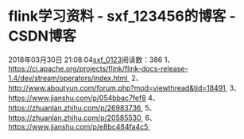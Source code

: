 # flink学习资料 - sxf_123456的博客 - CSDN博客
2018年03月30日 21:08:04[sxf_0123](https://me.csdn.net/sxf_123456)阅读数：386
1、https://ci.apache.org/projects/flink/flink-docs-release-1.4/dev/stream/operators/index.html 
2、http://www.aboutyun.com/forum.php?mod=viewthread&tid=18491 
3、https://www.jianshu.com/p/054bbac7fef8
4、https://zhuanlan.zhihu.com/p/26983736 
5、https://zhuanlan.zhihu.com/p/20585530 
6、https://www.jianshu.com/p/e8bc484fa4c5 
